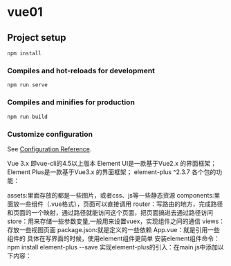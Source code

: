 # vue01

## Project setup
```
npm install
```

### Compiles and hot-reloads for development
```
npm run serve
```

### Compiles and minifies for production
```
npm run build
```

### Customize configuration
See [Configuration Reference](https://cli.vuejs.org/config/).


Vue 3.x    即vue-cli的4.5以上版本
Element UI是一款基于Vue2.x 的界面框架；Element Plus是一款基于Vue3.x 的界面框架；
element-plus ^2.3.7
各个包的功能：

assets:里面存放的都是一些图片，或者css、js等一些静态资源
components:里面放一些组件（.vue格式），页面可以直接调用
router：写路由的地方，完成路径和页面的一个映射，通过路径就能访问这个页面，把页面搞进去通过路径访问
store：用来存储一些参数变量,一般用来设置vuex，实现组件之间的通信
views：存放一些视图页面
package.json:就是定义的一些依赖
App.vue：就是引用一些组件的
具体在写界面的时候，使用element组件更简单
安装element组件命令：npm install element-plus --save
实现element-plus的引入：在main.js中添加以下内容：

